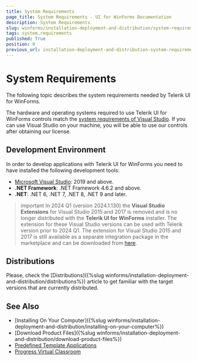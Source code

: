 ```yaml
---
title: System Requirements
page_title: System Requirements - UI for WinForms Documentation
description: System Requirements
slug: winforms/installation-deployment-and-distribution/system-requirements
tags: system,requirements
published: True
position: 0
previous_url: installation-deployment-and-distribution-system-requirements
---
```


# System Requirements

The following topic describes the system requirements needed by Telerik UI for WinForms.

The hardware and operating systems required to use Telerik UI for WinForms controls match the [system requirements of Visual Studio](https://learn.microsoft.com/en-us/visualstudio/releases/2022/system-requirements). If you can use Visual Studio on your machine, you will be able to use our controls after obtaining our license.

## Development Environment

In order to develop applications with Telerik UI for WinForms you need to have installed the following development tools:

* [Microsoft Visual Studio](https://visualstudio.microsoft.com/downloads/): 2019 and above.      
* __.NET Framework__: .NET Framework 4.6.2 and above.
* __.NET__: .NET 6, .NET 7, .NET 8, .NET 9 and later.

>important In 2024 Q1 (version 2024.1.130) the __Visual Studio Extensions__ for Visual Studio 2015 and 2017 is removed and is no longer distributed with the __Telerik UI for WinForms__ installer. The extension for these Visual Studio versions can be used with Telerik version prior to 2024 Q1. The extension for Visual Studio 2015 and 2017 is still available as a separate integration package in the marketplace and can be downloaded from [here](https://marketplace.visualstudio.com/items?itemName=TelerikInc.ProgressWinFormsVSExtensions). 
	
## Distributions

Please, check the [Distributions]({%slug winforms/installation-deployment-and-distribution/distributions%}) article to get familiar with the target versions that are currently distributed.

## See Also

* [Installing On Your Computer]({%slug winforms/installation-deployment-and-distribution/installing-on-your-computer%})
* [Download Product Files]({%slug winforms/installation-deployment-and-distribution/download-product-files%})
* [Predefined Template Applications](https://www.telerik.com/winforms/winforms-guide)
* [Progress Virtual Classroom](https://www.telerik.com/account/support/virtual-classroom)  
